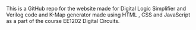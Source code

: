 This is a GitHub repo for the website made for Digital Logic Simplifier and Verilog code and K-Map generator made using HTML , CSS and JavaScript as a part of the course EE1202 Digital Circuits.
